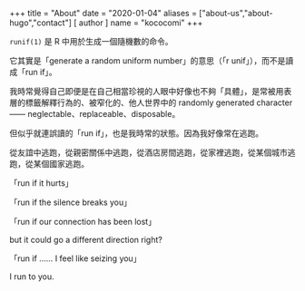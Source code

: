 +++
title = "About"
date = "2020-01-04"
aliases = ["about-us","about-hugo","contact"]
[ author ]
  name = "kococomi"
+++

`runif(1)` 是 R 中用於生成一個隨機數的命令。

它其實是「generate a random uniform number」的意思（「r unif」），而不是讀成「run if」。

我時常覺得自己即便是在自己相當珍視的人眼中好像也不夠「具體」，是常被用表層的標籤解釋行為的、被窄化的、他人世界中的 randomly generated character —— neglectable、replaceable、disposable。

但似乎就連誤讀的「run if」，也是我時常的狀態。因為我好像常在逃跑。

從友誼中逃跑，從親密關係中逃跑，從酒店房間逃跑，從家裡逃跑，從某個城市逃跑，從某個國家逃跑。

「run if it hurts」

「run if the silence breaks you」

「run if our connection has been lost」

but it could go a different direction right?

「run if …… I feel like seizing you」

I run to you.



